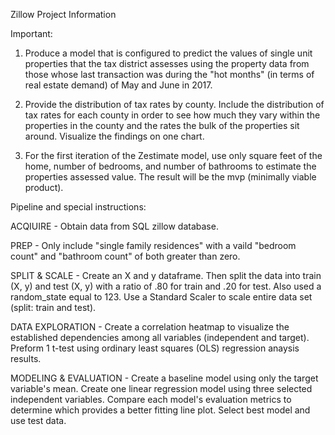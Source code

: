 Zillow Project Information

Important:

1. Produce a model that is configured to predict the values of single unit properties that the tax district assesses using the property data from those whose last transaction was during the "hot months" (in terms of real estate demand) of May and June in 2017.

2. Provide the distribution of tax rates by county. Include the distribution of tax rates for each county in order to see how much they vary within the properties in the county and the rates the bulk of the properties sit around.  Visualize the findings on one chart.

3. For the first iteration of the Zestimate model, use only square feet of the home, number of bedrooms, and number of bathrooms to estimate the properties assessed value. The result will be the mvp (minimally viable product).

Pipeline and special instructions:

ACQIUIRE - Obtain data from SQL zillow database. 

PREP - Only include "single family residences" with a vaild "bedroom count" and "bathroom count" of both greater than zero.

SPLIT & SCALE - Create an X and y dataframe. Then split the data into train (X, y) and test (X, y) with a ratio of .80 for train and .20 for test. Also used a random_state equal to 123. Use a Standard Scaler to scale entire data set (split: train and test). 

DATA EXPLORATION - Create a correlation heatmap to visualize the established dependencies among all variables (independent and target). Preform 1 t-test using ordinary least squares (OLS) regression anaysis results.

MODELING & EVALUATION - Create a baseline model using only the target variable's mean. Create one linear regression model using three selected independent variables. Compare each model's evaluation  metrics to determine which provides a better fitting line plot.  Select best model and use test data. 


